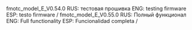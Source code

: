 fmotc_model_E_V0.54.0
RUS: тестовая прошивка
ENG: testing firmware
ESP: testo firmware /
fmotc_model_E_V0.55.0
RUS: Полный функционал
ENG: Full functionality
ESP: Funcionalidad completa /
